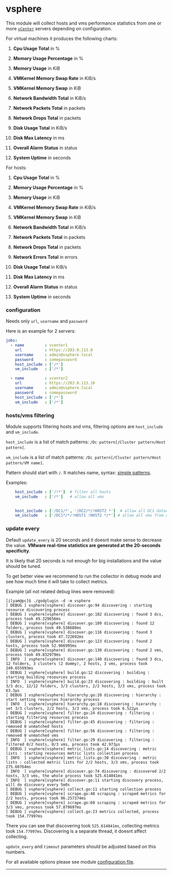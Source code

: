 # vsphere

This module will collect hosts and vms performance statistics from one or more [`vCenter`](https://www.vmware.com/products/vcenter-server.html) servers depending on configuration.

For virtual machines it produces the following charts:

1. **Cpu Usage Total** in %

2. **Memory Usage Percentage** in %

3. **Memory Usage** in KiB

4. **VMKernel Memory Swap Rate** in KiB/s

5. **VMKernel Memory Swap** in KiB

6. **Network Bandwidth Total** in KiB/s

7. **Network Packets Total** in packets

8. **Network Drops Total** in packets

9. **Disk Usage Total** in KiB/s

10. **Disk Max Latency** in ms

11. **Overall Alarm Status** in status

12. **System Uptime** in seconds


For hosts:

1. **Cpu Usage Total** in %

2. **Memory Usage Percentage** in %

3. **Memory Usage** in KiB

4. **VMKernel Memory Swap Rate** in KiB/s

5. **VMKernel Memory Swap** in KiB

6. **Network Bandwidth Total** in KiB/s

7. **Network Packets Total** in packets

8. **Network Drops Total** in packets

9. **Network Errors Total** in errors

10. **Disk Usage Total** in KiB/s

11. **Disk Max Latency** in ms

12. **Overall Alarm Status** in status

13. **System Uptime** in seconds


### configuration

Needs only `url`, `username` and `password`

Here is an example for 2 servers:

```yaml
jobs:
  - name         : vcenter1
    url          : https://203.0.113.0
    username     : admin@vsphere.local
    password     : somepassword
    host_include : ['/*']
    vm_include   : ['/*'] 

  - name         : vcenter2
    url          : https://203.0.113.10
    username     : admin@vsphere.local
    password     : somepassword
    host_include : ['/*']
    vm_include   : ['/*']
```

### hosts/vms filtering
Module supports filtering hosts and vms, filtering options are `host_include` and `vm_include`.

`host_include` is a list of match patterns: `/Dc pattern[/Cluster pattern/Host pattern]`. 

`vm_include` is a list of match patterns: `/Dc pattern[/Cluster pattern/Host pattern/VM name]`.

Pattern should start with `/`. It matches name, syntax: [simple patterns](https://docs.netdata.cloud/libnetdata/simple_pattern/).

Examples:

```yaml
    host_include : ['/!*']  # filter all hosts
    vm_include   : ['/*']   # allow all vms
```
```yaml
    
    host_include : ['/DC1/*', '/DC2/*/!HOST2 *']  # allow all DC1 datacenter hosts and DC2 datacenter hosts except HOST2
    vm_include   : ['/DC1*/*/!HOST1 !HOST2 */*'] # allow all vms from datacenters whose names starts with DC1 and from all hosts except HOST1 and HOST2
```  
 

### update every

Default `update_every` is 20 seconds and it doesnt make sense to decrease the value. **VMware real-time statistics are generated at the 20-seconds specificity**.

It is likely that 20 seconds is not enough for big installations and the value should be tuned.

To get better view we recommend to run the collector in debug mode and see how much time it will take to collect metrics.

Example (all not related debug lines were removed):

```
[ilyam@pc]$ ./godplugin -d -m vsphere
[ DEBUG ] vsphere[vsphere] discover.go:94 discovering : starting resource discovering process
[ DEBUG ] vsphere[vsphere] discover.go:102 discovering : found 3 dcs, process took 49.329656ms
[ DEBUG ] vsphere[vsphere] discover.go:109 discovering : found 12 folders, process took 49.538688ms
[ DEBUG ] vsphere[vsphere] discover.go:116 discovering : found 3 clusters, process took 47.722692ms
[ DEBUG ] vsphere[vsphere] discover.go:123 discovering : found 2 hosts, process took 52.966995ms
[ DEBUG ] vsphere[vsphere] discover.go:130 discovering : found 2 vms, process took 49.832979ms
[ INFO  ] vsphere[vsphere] discover.go:140 discovering : found 3 dcs, 12 folders, 3 clusters (2 dummy), 2 hosts, 3 vms, process took 249.655993ms
[ DEBUG ] vsphere[vsphere] build.go:12 discovering : building : starting building resources process
[ INFO  ] vsphere[vsphere] build.go:23 discovering : building : built 3/3 dcs, 12/12 folders, 3/3 clusters, 2/2 hosts, 3/3 vms, process took 63.3µs
[ DEBUG ] vsphere[vsphere] hierarchy.go:10 discovering : hierarchy : start setting resources hierarchy process
[ INFO  ] vsphere[vsphere] hierarchy.go:18 discovering : hierarchy : set 3/3 clusters, 2/2 hosts, 3/3 vms, process took 6.522µs
[ DEBUG ] vsphere[vsphere] filter.go:24 discovering : filtering : starting filtering resources process
[ DEBUG ] vsphere[vsphere] filter.go:45 discovering : filtering : removed 0 unmatched hosts
[ DEBUG ] vsphere[vsphere] filter.go:56 discovering : filtering : removed 0 unmatched vms
[ INFO  ] vsphere[vsphere] filter.go:29 discovering : filtering : filtered 0/2 hosts, 0/3 vms, process took 42.973µs
[ DEBUG ] vsphere[vsphere] metric_lists.go:14 discovering : metric lists : starting resources metric lists collection process
[ INFO  ] vsphere[vsphere] metric_lists.go:30 discovering : metric lists : collected metric lists for 2/2 hosts, 3/3 vms, process took 275.60764ms
[ INFO  ] vsphere[vsphere] discover.go:74 discovering : discovered 2/2 hosts, 3/3 vms, the whole process took 525.614041ms
[ INFO  ] vsphere[vsphere] discover.go:11 starting discovery process, will do discovery every 5m0s
[ DEBUG ] vsphere[vsphere] collect.go:11 starting collection process
[ DEBUG ] vsphere[vsphere] scrape.go:48 scraping : scraped metrics for 2/2 hosts, process took 96.257374ms
[ DEBUG ] vsphere[vsphere] scrape.go:60 scraping : scraped metrics for 3/3 vms, process took 57.879697ms
[ DEBUG ] vsphere[vsphere] collect.go:23 metrics collected, process took 154.77997ms

```

There you can see that discovering took `525.614041ms`, collecting metrics took `154.77997ms`.
Discovering is a separate thread, it doesnt affect collecting. 

`update_every` and `timeout` parameters should be adjusted based on this numbers.

For all available options please see module [configuration file](https://github.com/netdata/go.d.plugin/blob/master/config/go.d/vsphere.conf).

---
